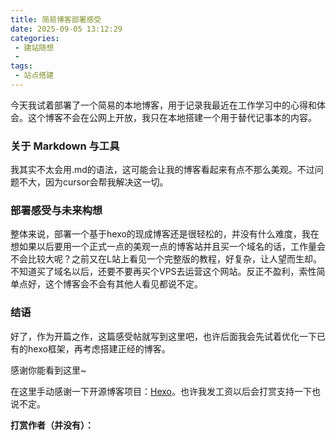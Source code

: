 ```yaml
---
title: 简易博客部署感受
date: 2025-09-05 13:12:29
categories: 
 - 建站随想
 - 
tags:
 - 站点搭建
---
```

今天我试着部署了一个简易的本地博客，用于记录我最近在工作学习中的心得和体会。这个博客不会在公网上开放，我只在本地搭建一个用于替代记事本的内容。

### 关于 Markdown 与工具

我其实不太会用.md的语法，这可能会让我的博客看起来有点不那么美观。不过问题不大，因为cursor会帮我解决这一切。

### 部署感受与未来构想

整体来说，部署一个基于hexo的现成博客还是很轻松的，并没有什么难度，我在想如果以后要用一个正式一点的美观一点的博客站并且买一个域名的话，工作量会不会比较大呢？之前又在L站上看见一个完整版的教程，好复杂，让人望而生却。不知道买了域名以后，还要不要再买个VPS去运营这个网站。反正不盈利，索性简单点好，这个博客会不会有其他人看见都说不定。

### 结语

好了，作为开篇之作，这篇感受帖就写到这里吧，也许后面我会先试着优化一下已有的hexo框架，再考虑搭建正经的博客。

感谢你能看到这里~

在这里手动感谢一下开源博客项目：[Hexo](https://github.com/hexojs/hexo?tab=readme-ov-file)。也许我发工资以后会打赏支持一下也说不定。

**打赏作者（并没有）：**

